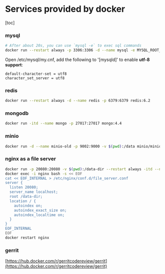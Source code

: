 # Services provided by docker
[toc]


### mysql
```bash
# After about 20s, you can use `mysql -e` to exec sql commands
docker run --restart always -p 3306:3306 -d --name mysql -e MYSQL_ROOT_PASSWORD=password mysql:8.0
```
Open /etc/mysql/my.cnf, add the following to '[mysqld]' to enable **utf-8 support**:
```
default-character-set = utf8
character_set_server = utf8
```

### redis

```bash
docker run --restart always -d --name redis -p 6379:6379 redis:6.2
```

### mongodb

```bash
docker run -itd --name mongo -p 27017:27017 mongo:4.4
```

### minio

```bash
docker run -d --name minio-old -p 9002:9000 -v $(pwd):/data minio/minio:RELEASE.2021-06-14T01-29-23Z server /data
```


### nginx as a file server
```bash
docker run -p 20080:20080 -v $(pwd):/data-dir --restart always -itd --name nginx nginx:1.21
docker exec -i nginx bash -s << EOF
cat << EOF_INTERNAL > /etc/nginx/conf.d/file_server.conf
server {
  listen 20080;
  server_name localhost;
  root /data-dir;
  location / {
    autoindex on;
    autoindex_exact_size on;
    autoindex_localtime on;
  }
}
EOF_INTERNAL
EOF
docker restart nginx
```

### gerrit
[https://hub.docker.com/r/gerritcodereview/gerrit](https://hub.docker.com/r/gerritcodereview/gerrit)
